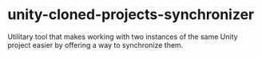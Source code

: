 # unity-cloned-projects-synchronizer
 Utilitary tool that makes working with two instances of the same Unity project easier by offering a way to synchronize them.
